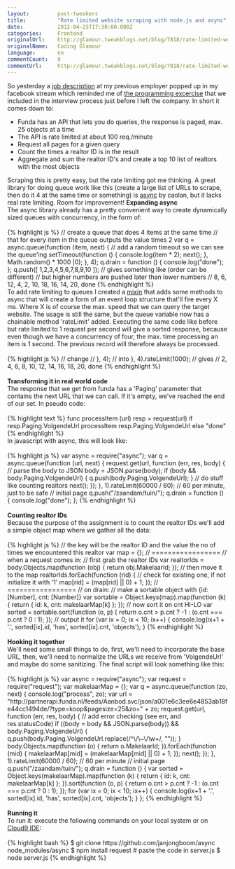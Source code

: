 ```yaml
---
layout:         post-tweakers
title:          "Rate limited website scraping with node.js and async"
date:           2012-04-25T17:30:00.000Z
categories:     Frontend
originalUrl:    http://glamour.tweakblogs.net/blog/7818/rate-limited-website-scraping-with-node-punt-js-and-async.html
originalName:   Coding Glamour
language:       en
commentCount:   9
commentUrl:     http://glamour.tweakblogs.net/blog/7818/rate-limited-website-scraping-with-node-punt-js-and-async.html#reacties
---
```


   <p class="article">So yesterday a <a href="http://www.funda.nl/about/default.aspx?pagina=/nl/algemene-teksten-funda-sites/fundanl/over-funda/werken-bij-funda/senior-software-developer"
  rel="external nofollow">job description</a> at my previous employer popped
  up in my facebook stream which reminded me of <a href="http://www.funda.nl/about/default.aspx?pagina=/nl/info/opdracht/"
  rel="external nofollow">the programming excercise</a> that we included in
  the interview process just before I left the company. In short it comes
  down to:
  <ul>
    <li>Funda has an API that lets you do queries, the response is paged, max.
      25 objects at a time</li>
    <li>The API is rate limited at about 100 req./minute</li>
    <li>Request all pages for a given query</li>
    <li>Count the times a realtor ID is in the result</li>
    <li>Aggregate and sum the realtor ID&apos;s and create a top 10 list of realtors
      with the most objects</li>
  </ul>Scraping this is pretty easy, but the rate limiting got me thinking. A
  great library for doing queue work like this (create a large list of URLs
  to scrape, then do it 4 at the same time or something) is <a href="https://github.com/caolan/async"
  rel="external nofollow">async</a> by caolan, but it lacks real rate limiting.
  Room for improvement!
  <!--more-->
<b>Expanding async</b>
  <br>The async library already has a pretty convenient way to create dynamically
  sized queues with concurrency, in the form of:
  <br>
  <br>
{% highlight js %}
// create a queue that does 4 items at the same time
// that for every item in the queue outputs the value times 2
var q = async.queue(function (item, next) {
    // add a random timeout so we can see the queue'ing
    setTimeout(function () {
        console.log(item * 2);
        next();
    }, Math.random() * 1000 |0);
}, 4);
q.drain = function () { console.log("done"); };
q.push([ 1,2,3,4,5,6,7,8,9,10 ]);
// gives something like (order can be different)
// but higher numbers are pushed later than lower numbers
// 8, 6, 12, 4, 2, 10, 18, 16, 14, 20, done
{% endhighlight %}
  <br>To add rate limiting to queues I created a <a href="https://github.com/janjongboom/async/blob/master/lib/async.js#L712"
  rel="external nofollow">mixin</a> that adds some methods to async that will
  create a form of an event loop structure that&apos;ll fire every X ms.
  Where X is of course the max. speed that we can query the target website.
  The usage is still the same, but the queue variable now has a chainable
  method &apos;rateLimit&apos; added. Executing the same code like before
  but rate limited to 1 request per second will give a sorted response, because
  even though we have a concurrency of four, the max. time processing an
  item is 1 second. The previous record will therefore always be processed.
  <br>
  <br>
{% highlight js %}
// change
// }, 4);
// into
}, 4).rateLimit(1000);
// gives
// 2, 4, 6, 8, 10, 12, 14, 16, 18, 20, done
{% endhighlight %}
  <br>
  <br>
<b>Transforming it in real world code</b>
  <br>The response that we get from funda has a &apos;Paging&apos; parameter
  that contains the next URL that we can call. If it&apos;s empty, we&apos;ve
  reached the end of our set. In pseudo code:
  <br>
  <br>
{% highlight text %}
func processItem (url)
    resp = request(url)
    if resp.Paging.VolgendeUrl
        processItem resp.Paging.VolgendeUrl
    else
        "done"
{% endhighlight %}
  <br>In javascript with async, this will look like:
  <br>
  <br>
{% highlight js %}
var async = require("async");
var q = async.queue(function (url, next) {
    request.get(url, function (err, res, body) {
        // parse the body to JSON
        body = JSON.parse(body);
        if (body && body.Paging.VolgendeUrl) {
            q.push(body.Paging.VolgendeUrl);
        }
        // do stuff like counting realtors
        next();
    });
}, 1).rateLimit(60000 / 60); // 60 per minute, just to be safe
// initial page
q.push("/zaandam/tuin/");
q.drain = function () {
    console.log("done");
};
{% endhighlight %}
  <br>
  <br>
<b>Counting realtor IDs</b>
  <br>Because the purpose of the assignment is to count the realtor IDs we&apos;ll
  add a simple object map where we gather all the data:
  <br>
  <br>
{% highlight js %}
// the key will be the realtor ID and the value the no of times we encountered this realtor
var map = {}; 
// =================
// when a request comes in:
// first grab the realtor IDs
var realtorIds = body.Objects.map(function (obj) {
    return obj.MakelaarId;
});
// then move it to the map
realtorIds.forEach(function (rid) {
    // check for existing one, if not initialize it with '1'
    map[rid] = (map[rid] || 0) + 1;
});
// =================
// on drain:
// make a sortable object with {id: [Number], cnt: [Number]}
var sortable = Object.keys(map).map(function (k) {
    return {
        id: k,
        cnt: makelaarMap[k]
    };
});
// now sort it on cnt HI-LO
var sorted = sortable.sort(function (o, p) {
    return o.cnt > p.cnt ? -1 : (o.cnt === p.cnt ? 0 : 1);
});
// output it
for (var ix = 0; ix < 10; ix++) {
    console.log(ix+1 + '.', sorted[ix].id, 'has', sorted[ix].cnt, 'objects');
}
{% endhighlight %}
  <br>
  <br>
<b>Hooking it together</b>
  <br>We&apos;ll need some small things to do, first, we&apos;ll need to incorporate
  the base URL, then, we&apos;ll need to normalize the URLs we receive from
  &apos;VolgendeUrl&apos; and maybe do some sanitizing. The final script
  will look something like this:
  <br>
  <br>
{% highlight js %}
var async = require("async");
var request = require("request");
var makelaarMap = {};
var q = async.queue(function (zo, next) {
    console.log("process", zo);
    var url = "http://partnerapi.funda.nl/feeds/Aanbod.svc/json/a001e6c3ee6e4853ab18fe44cc1494de/?type=koop&pagesize=25&zo=" + zo;
    request.get(url, function (err, res, body) {
        // add error checking (see err, and res.statusCode)
        if ((body = body && JSON.parse(body)) && body.Paging.VolgendeUrl) {
            q.push(body.Paging.VolgendeUrl.replace(/^\/\~\/\w+/, ""));
        }
        body.Objects.map(function (o) { return o.MakelaarId; }).forEach(function (mid) {
            makelaarMap[mid] = (makelaarMap[mid] || 0) + 1;
        });
        next();
    });
}, 1).rateLimit(60000 / 60); // 60 per minute
// initial page
q.push("/zaandam/tuin/");
q.drain = function () {
    var sorted = Object.keys(makelaarMap).map(function (k) {
        return {
            id: k,
            cnt: makelaarMap[k]
        };
    }).sort(function (o, p) {
        return o.cnt > p.cnt ? -1 : (o.cnt === p.cnt ? 0 : 1);
    });
    for (var ix = 0; ix < 10; ix++) {
        console.log(ix+1 + '.', sorted[ix].id, 'has', sorted[ix].cnt, 'objects');
    }
};
{% endhighlight %}
  <br>
  <br>
<b>Running it</b>
  <br>To run it: execute the following commands on your local system or on
  <a
  href="http://c9.io/dashboard.html" rel="external nofollow">Cloud9 IDE</a>:
    <br>
    <br>
{% highlight bash %}
$ git clone https://github.com/janjongboom/async node_modules/async
$ npm install request
# paste the code in server.js
$ node server.js
{% endhighlight %}</p>
   